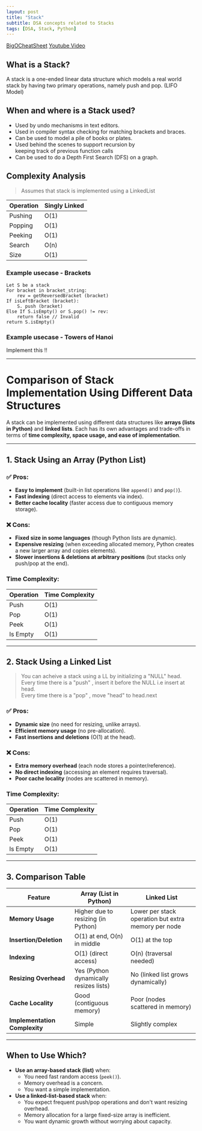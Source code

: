 ```yaml
---
layout: post
title: "Stack"
subtitle: DSA concepts related to Stacks
tags: [DSA, Stack, Python]
---
```


[BigOCheatSheet](https://www.bigocheatsheet.com/)
[Youtube Video](https://youtu.be/L3ud3rXpIxA?list=PLDV1Zeh2NRsB6SWUrDFW2RmDotAfPbeHu)

## What is a Stack?
A stack is a one-ended linear data structure which models a real world stack by having two primary operations, namely push and	pop. (LIFO Model)

## When and where is a Stack used?	
- Used by undo mechanisms in text editors.	
- Used in compiler syntax checking for matching	
brackets and braces.	
- Can be used to model a pile of books or	plates.	
- Used behind the scenes to support recursion by	
keeping track of previous function calls	
- Can be used to do a Depth First Search (DFS) on a graph.	

## Complexity Analysis
> Assumes that stack is implemented using a LinkedList

Operation  | Singly Linked
----|--------
Pushing | O(1)
Popping | O(1)
Peeking | O(1)
Search | O(n)
Size | O(1) 

### Example usecase - Brackets
``` PusedoCode	
Let S be a stack	
For bracket in bracket_string:  	
    rev = getReversedBracket (bracket)	
If isLeftBracket (bracket): 	
    S. push (bracket)           	
Else If S.isEmpty() or S.pop() != rev:      	
    return false // Invalid     
return S.isEmpty()
```

### Example usecase - Towers of Hanoi
<span class="highlight-red">Implement this !! </span>

-------
# **Comparison of Stack Implementation Using Different Data Structures**

A stack can be implemented using different data structures like **arrays (lists in Python)** and **linked lists**. Each has its own advantages and trade-offs in terms of **time complexity, space usage, and ease of implementation**.

---

## **1. Stack Using an Array (Python List)**

### ✅ **Pros**:
- **Easy to implement** (built-in list operations like `append()` and `pop()`).
- **Fast indexing** (direct access to elements via index).
- **Better cache locality** (faster access due to contiguous memory storage).

### ❌ **Cons**:
- **Fixed size in some languages** (though Python lists are dynamic).
- **Expensive resizing** (when exceeding allocated memory, Python creates a new larger array and copies elements).
- **Slower insertions & deletions at arbitrary positions** (but stacks only push/pop at the end).

### **Time Complexity**:
| Operation | Time Complexity |
|-----------|----------------|
| Push      | O(1) |
| Pop       | O(1) |
| Peek      | O(1) |
| Is Empty  | O(1) |

---

## **2. Stack Using a Linked List**

> You can acheive a stack using a LL by initializing a "NULL" head.     
> Every time there is a "push" , insert it before the NULL i.e insert at head.      
> Every time there is a "pop" , move "head" to head.next

### ✅ **Pros**:
- **Dynamic size** (no need for resizing, unlike arrays).
- **Efficient memory usage** (no pre-allocation).
- **Fast insertions and deletions** (O(1) at the head).

### ❌ **Cons**:
- **Extra memory overhead** (each node stores a pointer/reference).
- **No direct indexing** (accessing an element requires traversal).
- **Poor cache locality** (nodes are scattered in memory).

### **Time Complexity**:
| Operation | Time Complexity |
|-----------|----------------|
| Push      | O(1) |
| Pop       | O(1) |
| Peek      | O(1) |
| Is Empty  | O(1) |

---

## **3. Comparison Table**
| Feature | **Array (List in Python)** | **Linked List** |
|---------|----------------|-------------|
| **Memory Usage** | Higher due to resizing (in Python) | Lower per stack operation but extra memory per node |
| **Insertion/Deletion** | O(1) at end, O(n) in middle | O(1) at the top |
| **Indexing** | O(1) (direct access) | O(n) (traversal needed) |
| **Resizing Overhead** | Yes (Python dynamically resizes lists) | No (linked list grows dynamically) |
| **Cache Locality** | Good (contiguous memory) | Poor (nodes scattered in memory) |
| **Implementation Complexity** | Simple | Slightly complex |

---

## **When to Use Which?**
- **Use an array-based stack (list)** when:
  - You need fast random access (`peek()`).
  - Memory overhead is a concern.
  - You want a simple implementation.
- **Use a linked-list-based stack** when:
  - You expect frequent push/pop operations and don't want resizing overhead.
  - Memory allocation for a large fixed-size array is inefficient.
  - You want dynamic growth without worrying about capacity.
